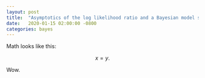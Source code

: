 ```yaml
---
layout: post
title:  "Asymptotics of the log likelihood ratio and a Bayesian model selection \"paradox\"."
date:   2020-01-15 02:00:00 -0800
categories: bayes
---
```


Math looks like this:

$$
x = y.
$$

Wow.
